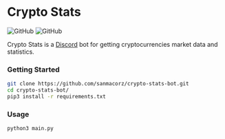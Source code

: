 # Crypto Stats
![GitHub](https://img.shields.io/github/license/sanmacorz/crypto-stats-bot)
![GitHub](https://img.shields.io/github/commit-activity/m/sanmacorz/crypto-stats-bot)

Crypto Stats is a [Discord](https://discord.com) bot for getting cryptocurrencies market data and statistics.

### Getting Started
```bash
git clone https://github.com/sanmacorz/crypto-stats-bot.git
cd crypto-stats-bot/
pip3 install -r requirements.txt
```
### Usage

```bash
python3 main.py
```
